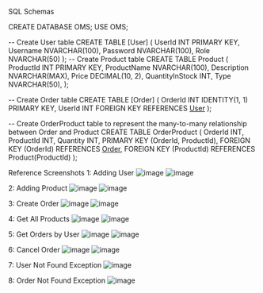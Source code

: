 SQL Schemas

CREATE DATABASE OMS;
USE OMS;

-- Create User table
CREATE TABLE [User] (
    UserId INT PRIMARY KEY,
    Username NVARCHAR(100),
    Password NVARCHAR(100),
    Role NVARCHAR(50)
);
-- Create Product table
CREATE TABLE Product (
    ProductId INT PRIMARY KEY,
    ProductName NVARCHAR(100),
    Description NVARCHAR(MAX),
    Price DECIMAL(10, 2),
    QuantityInStock INT,
    Type NVARCHAR(50),
);

-- Create Order table
CREATE TABLE [Order] (
    OrderId INT IDENTITY(1, 1) PRIMARY KEY,
    UserId INT FOREIGN KEY REFERENCES [User](UserId)
);

-- Create OrderProduct table to represent the many-to-many relationship between Order and Product
CREATE TABLE OrderProduct (
    OrderId INT,
    ProductId INT,
    Quantity INT,
    PRIMARY KEY (OrderId, ProductId),
    FOREIGN KEY (OrderId) REFERENCES [Order](OrderId),
    FOREIGN KEY (ProductId) REFERENCES Product(ProductId)
);

Reference Screenshots
1: Adding User
![image](https://github.com/PrabhasDasari/Order-Management-System/assets/124909746/0d39d6d2-14a5-4f13-a053-d642175d5236)
![image](https://github.com/PrabhasDasari/Order-Management-System/assets/124909746/028b0f29-5bf2-4358-be19-35a059a63e4e)

2: Adding Product
  ![image](https://github.com/PrabhasDasari/Order-Management-System/assets/124909746/18150c0b-2872-4b75-bc76-b2d487166986)
  ![image](https://github.com/PrabhasDasari/Order-Management-System/assets/124909746/61dab2a7-277b-422e-91b4-44e8a0c5f16a)

3: Create Order
  ![image](https://github.com/PrabhasDasari/Order-Management-System/assets/124909746/4c775213-18a8-4b74-8071-b9dc4848ed3e)
  ![image](https://github.com/PrabhasDasari/Order-Management-System/assets/124909746/b4675eb8-fcae-4269-850d-05ca4fcca5b5)
  
4: Get All Products
  ![image](https://github.com/PrabhasDasari/Order-Management-System/assets/124909746/2bd5995b-617d-41e4-b0a7-494e30dc6519)
  ![image](https://github.com/PrabhasDasari/Order-Management-System/assets/124909746/90d8132f-b8dc-451e-a8b0-e980cdf4dc8f)

5: Get Orders by User
  ![image](https://github.com/PrabhasDasari/Order-Management-System/assets/124909746/7e168b1c-a27a-472b-b706-bd118c9a82a0)
  ![image](https://github.com/PrabhasDasari/Order-Management-System/assets/124909746/55a10554-5168-451e-9cf2-9093cfb6b75d)

6: Cancel Order
  ![image](https://github.com/PrabhasDasari/Order-Management-System/assets/124909746/5f026a3d-e518-4679-8af5-ad2f40110243)
  ![image](https://github.com/PrabhasDasari/Order-Management-System/assets/124909746/f161a7ae-2f26-4849-bb64-b463893bed18)

7: User Not Found Exception
  ![image](https://github.com/PrabhasDasari/Order-Management-System/assets/124909746/ecdff243-6a67-4675-a1af-1a67994ed48c)
  
8: Order Not Found Exception
  ![image](https://github.com/PrabhasDasari/Order-Management-System/assets/124909746/b7f6ca82-f8c4-4a35-8dd9-d45c084ca052)

